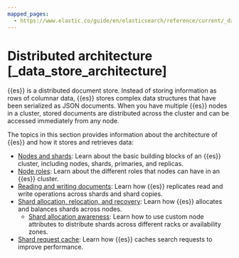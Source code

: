 ```yaml
---
mapped_pages:
  - https://www.elastic.co/guide/en/elasticsearch/reference/current/_data_store_architecture.html
---
```


# Distributed architecture [_data_store_architecture]

{{es}} is a distributed document store. Instead of storing information as rows of columnar data, {{es}} stores complex data structures that have been serialized as JSON documents. When you have multiple {{es}} nodes in a cluster, stored documents are distributed across the cluster and can be accessed immediately from any node.

The topics in this section provides information about the architecture of {{es}} and how it stores and retrieves data:

* [Nodes and shards](distributed-architecture/clusters-nodes-shards.md): Learn about the basic building blocks of an {{es}} cluster, including nodes, shards, primaries, and replicas.
* [Node roles](distributed-architecture/clusters-nodes-shards/node-roles.md): Learn about the different roles that nodes can have in an {{es}} cluster.
* [Reading and writing documents](distributed-architecture/reading-and-writing-documents.md): Learn how {{es}} replicates read and write operations across shards and shard copies.
* [Shard allocation, relocation, and recovery](distributed-architecture/shard-allocation-relocation-recovery.md): Learn how {{es}} allocates and balances shards across nodes.
  * [Shard allocation awareness](distributed-architecture/shard-allocation-relocation-recovery/shard-allocation-awareness.md): Learn how to use custom node attributes to distribute shards across different racks or availability zones.
* [Shard request cache](elasticsearch://reference/elasticsearch/configuration-reference/shard-request-cache-settings.md): Learn how {{es}} caches search requests to improve performance.

